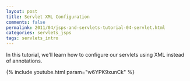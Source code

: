 ```yaml
---           
layout: post
title: Servlet XML Configuration
comments: false
permalink: 2011/04/jsps-and-servlets-tutorial-04-servlet.html
categories: servlets_jsps
tags: servlets_intro
---
```


In this tutorial, we'll learn how to configure our servlets using XML instead of annotations.

{% include youtube.html param="w6YPK9xunCk" %}
